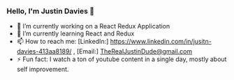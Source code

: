 ### Hello, I'm Justin Davies 👋

- 🔭 I’m currently working on a React Redux Application
- 🌱 I’m currently learning React and Redux
- 📫 How to reach me: [LinkedIn:] https://www.linkedin.com/in/jusitn-davies-413aa8189/ , [Email:] TheRealJustinDude@gmail.com
- ⚡ Fun fact: I watch a ton of youtube content in a single day, mostly about self improvement. 

<!--
- 👯 I’m looking to collaborate on ...
- 🤔 I’m looking for help with ...
- 😄 Pronouns: ...
- 💬 Ask me about ...
-->
